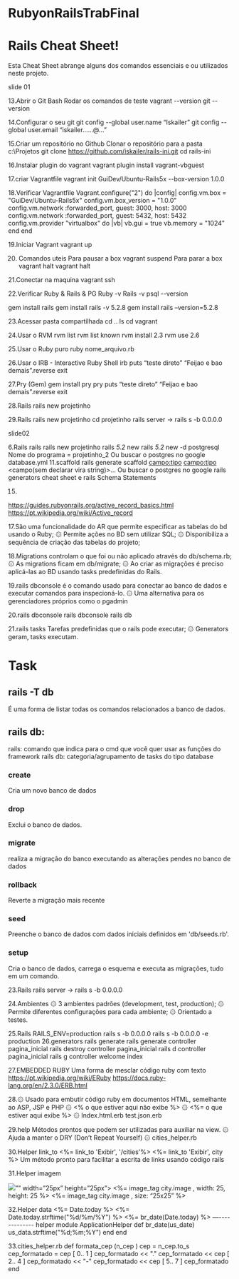 # RubyonRailsTrabFinal

# Rails Cheat Sheet!
Esta Cheat Sheet abrange alguns dos comandos essenciais e ou utilizados neste projeto.

slide 01

13.Abrir o Git Bash
Rodar os comandos de teste
vagrant --version 
git --version 

14.Configurar o seu git
git config --global user.name “Iskailer”
git config --global user.email “iskailer……@...”

15.Criar um repositório no Github
Clonar o repositório para a pasta c:\Projetos
git clone https://github.com/iskailer/rails-ini.git 
cd rails-ini

16.Instalar plugin do vagrant
vagrant plugin install vagrant-vbguest 

17.criar Vagrantfile
vagrant init GuiDev/Ubuntu-Rails5x --box-version 1.0.0

18.Verificar Vagrantfile
Vagrant.configure("2") do |config| config.vm.box = "GuiDev/Ubuntu-Rails5x" config.vm.box_version = "1.0.0" config.vm.network :forwarded_port, guest: 3000, host: 3000 config.vm.network :forwarded_port, guest: 5432, host: 5432 config.vm.provider "virtualbox" do |vb| vb.gui = true vb.memory = "1024" end end 

19.Iniciar Vagrant
vagrant up 

20. Comandos uteis 
Para pausar a box 
vagrant suspend
Para parar a box vagrant halt
vagrant halt

21.Conectar na maquina
vagrant ssh 

22.Verificar Ruby & Rails & PG
Ruby -v 
Rails -v 
psql --version

gem install rails 
gem install rails -v 5.2.8 
gem install rails –version=5.2.8

23.Acessar pasta compartilhada
cd ..
ls
cd vagrant 

24.Usar o RVM
rvm list 
rvm list known 
rvm install 2.3 
rvm use 2.6 

25.Usar o Ruby puro
ruby nome_arquivo.rb 

26.Usar o IRB - Interactive Ruby Shell
irb 
puts “teste direto” 
“Feijao e bao demais”.reverse 
exit 

27.Pry (Gem)
gem install pry 
pry 
puts “teste direto” 
“Feijao e bao demais”.reverse 
exit 

28.Rails
rails new projetinho 

29.Rails
rails new projetinho
cd projetinho 
rails server -> rails s -b 0.0.0.0 


slide02

6.Rails 
rails 
rails new projetinho 
rails _5.2_ new <nomedoprograma>
rails _5.2_ new <nomedoprograma> -d postgresql
Nome do programa = projetinho_2 
Ou buscar o postgres no google database.yml
11.scaffold 
rails generate scaffold  <Model> <campo:tipo> <campo:tipo> <campo(sem declarar vira string)>...
Ou buscar o postgres no google rails generators cheat sheet e rails Schema Statements

15.
https://guides.rubyonrails.org/active_record_basics.html https://pt.wikipedia.org/wiki/Active_record 

17.São uma funcionalidade do AR que permite especificar as tabelas do bd usando o Ruby; ۞ Permite ações no BD sem utilizar SQL; 
۞ Disponibiliza a sequência de criação das tabelas do projeto; 

18.Migrations controlam o que foi ou não aplicado através do db/schema.rb;
 ۞ As migrations ficam em db/migrate;
 ۞ Ao criar as migrações é preciso aplicá-las ao BD usando tasks predefinidas do Rails.

19.rails dbconsole é o comando usado para conectar ao banco de dados e executar comandos para inspecioná-lo. 
۞ Uma alternativa para os gerenciadores próprios como o pgadmin

20.rails dbconsole
rails dbconsole 
rails db 

21.rails tasks
Tarefas predefinidas que o rails pode executar; 
۞ Generators geram, tasks executam.





# Task
## rails -T db
É uma forma de listar todas os comandos relacionados a banco de dados.
## rails db:
rails: comando que indica para o cmd que você quer usar as funções do framework rails 
db: categoria/agrupamento de tasks do tipo database 
### create
Cria um novo banco de dados 
### drop
Exclui o banco de dados.
### migrate
realiza a migração do banco executando as alterações pendes no banco de dados
### rollback
Reverte a migração mais recente
### seed
Preenche o banco de dados com dados iniciais definidos em 'db/seeds.rb'.
### setup
Cria o banco de dados, carrega o esquema e executa as migrações, tudo em um comando.



23.Rails
rails server -> rails s -b 0.0.0.0

24.Ambientes
۞ 3 ambientes padrões (development, test, production); 
۞ Permite diferentes configurações para cada ambiente; 
۞ Orientado a testes. 

25.Rails
RAILS_ENV=production rails s -b 0.0.0.0 
rails s -b 0.0.0.0 -e production 
26.generators
rails generate 
rails generate controller pagina_inicial
rails destroy controller pagina_inicial 
rails d controller pagina_inicial 
rails g controller welcome index 

27.EMBEDDED RUBY Uma forma de mesclar código ruby com texto https://pt.wikipedia.org/wiki/ERuby 
https://docs.ruby-lang.org/en/2.3.0/ERB.html 

28.۞ Usado para embutir código ruby em documentos HTML, semelhante ao ASP, JSP e PHP 
۞ <% o que estiver aqui não exibe %> 
۞ <%= o que estiver aqui exibe %> 
۞ Index.html.erb test.json.erb

29.help
Métodos prontos que podem ser utilizadas para auxiliar na view. 
۞ Ajuda a manter o DRY (Don’t Repeat Yourself) 
۞ cities_helper.rb 

30.Helper link_to 
<%= link_to 'Exibir', '/cities'%> 
<%= link_to 'Exibir', city %>
Um método pronto para facilitar a escrita de links usando código rails

31.Helper imagem
<td><img src=”  ”<%= city.image %>”” width=”25px” height=”25px”> 
<%= image_tag city.image , width: 25, height: 25 %> 
<%= image_tag city.image , size: “25x25” %>

32.Helper data
<%= Date.today %> 
<%= Date.today.strftime("%d/%m/%Y") %>
 <%= br_date(Date.today) %> 
—------------- helper 
module ApplicationHelper 
def br_date(us_date)
 us_data.strftime("%d;%m;%Y") 
end 
end 

33.cities_helper.rb
def formata_cep (n_cep )
cep = n_cep.to_s 
cep_formatado = cep [ 0.. 1 ] 
cep_formatado << "." 
cep_formatado << cep [ 2.. 4 ] 
cep_formatado << "-" 
cep_formatado << cep [ 5.. 7 ] 
cep_formatado 
end 


